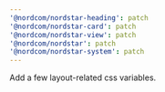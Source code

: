 ```yaml
---
'@nordcom/nordstar-heading': patch
'@nordcom/nordstar-card': patch
'@nordcom/nordstar-view': patch
'@nordcom/nordstar': patch
'@nordcom/nordstar-system': patch
---
```


Add a few layout-related css variables.
